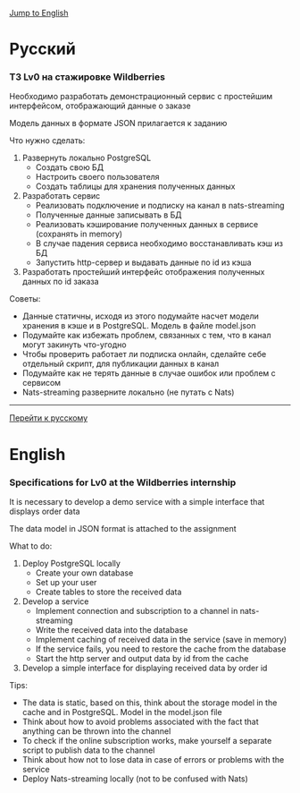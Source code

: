 [Jump to English](#English)

<a name="Russain"></a>
# Русский
<p id="ru"><h3>ТЗ Lv0 на стажировке Wildberries</h3></p>
<p>Необходимо разработать демонстрационный сервис с простейшим интерфейсом, отображающий данные о заказе</p>
<p>Модель данных в формате JSON прилагается к заданию</p>
<p>Что нужно сделать:</p>
<ol>
  <li>
    Развернуть локально PostgreSQL
    <ul>
      <li>Создать свою БД</li>
      <li>Настроить своего пользователя</li>
      <li>Создать таблицы для хранения полученных данных</li>
    </ul>
  </li>
  <li>
    Разработать сервис
    <ul>
      <li>Реализовать подключение и подписку на канал в nats-streaming</li>
      <li>Полученные данные записывать в БД</li>
      <li>Реализовать кэширование полученных данных в сервисе (сохранять in memory)</li>
      <li>В случае падения сервиса необходимо восстанавливать кэш из БД</li>
      <li>Запустить http-сервер и выдавать данные по id из кэша</li>
    </ul>
  </li>
  <li>Разработать простейший интерфейс отображения полученных данных по id заказа</li>
</ol>
<p>Советы:</p>
<ul>
  <li>Данные статичны, исходя из этого подумайте насчет модели хранения в кэше и в PostgreSQL. Модель в файле model.json</li>
  <li>Подумайте как избежать проблем, связанных с тем, что в канал могут закинуть что-угодно</li>
  <li>Чтобы проверить работает ли подписка онлайн, сделайте себе отдельный скрипт, для публикации данных в канал</li>
  <li>Подумайте как не терять данные в случае ошибок или проблем с сервисом</li>
  <li>Nats-streaming разверните локально (не путать с Nats)</li>
</ul>

<hr>

[Перейти к русскому](#Russian)
<a name="English"></a>
# English

<p><h3>Specifications for Lv0 at the Wildberries internship</h3></p>
<p>It is necessary to develop a demo service with a simple interface that displays order data</p>
<p>The data model in JSON format is attached to the assignment</p>
<p>What to do:</p>
<ol>
   <li>
     Deploy PostgreSQL locally
     <ul>
       <li>Create your own database</li>
       <li>Set up your user</li>
       <li>Create tables to store the received data</li>
     </ul>
   </li>
   <li>
     Develop a service
     <ul>
       <li>Implement connection and subscription to a channel in nats-streaming</li>
       <li>Write the received data into the database</li>
       <li>Implement caching of received data in the service (save in memory)</li>
       <li>If the service fails, you need to restore the cache from the database</li>
       <li>Start the http server and output data by id from the cache</li>
     </ul>
   </li>
   <li>Develop a simple interface for displaying received data by order id</li>
</ol>
<p>Tips:</p>
<ul>
   <li>The data is static, based on this, think about the storage model in the cache and in PostgreSQL. Model in the model.json file</li>
   <li>Think about how to avoid problems associated with the fact that anything can be thrown into the channel</li>
   <li>To check if the online subscription works, make yourself a separate script to publish data to the channel</li>
   <li>Think about how not to lose data in case of errors or problems with the service</li>
   <li>Deploy Nats-streaming locally (not to be confused with Nats)</li>
</ul>
